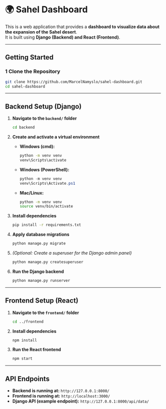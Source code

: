 # 🌍 Sahel Dashboard

This is a web application that provides a **dashboard to visualize data about the expansion of the Sahel desert**.  
It is built using **Django (Backend) and React (Frontend)**.

---

##  Getting Started

### 1️ **Clone the Repository**
```bash
git clone https://github.com/MarcelNamyslo/sahel-dashboard.git
cd sahel-dashboard
```

---

##  **Backend Setup (Django)**

1. **Navigate to the `backend/` folder**
   ```bash
   cd backend
   ```

2. **Create and activate a virtual environment**
   - **Windows (cmd):**
     ```cmd
     python -m venv venv
     venv\Scripts\activate
     ```
   - **Windows (PowerShell):**
     ```powershell
     python -m venv venv
     venv\Scripts\Activate.ps1
     ```
   - **Mac/Linux:**
     ```bash
     python -m venv venv
     source venv/bin/activate
     ```

3. **Install dependencies**
   ```bash
   pip install -r requirements.txt
   ```

4. **Apply database migrations**
   ```bash
   python manage.py migrate
   ```

5. *(Optional: Create a superuser for the Django admin panel)*
   ```bash
   python manage.py createsuperuser
   ```

6. **Run the Django backend**
   ```bash
   python manage.py runserver
   ```

---

## **Frontend Setup (React)**

1. **Navigate to the `frontend/` folder**
   ```bash
   cd ../frontend
   ```

2. **Install dependencies**
   ```bash
   npm install
   ```

3. **Run the React frontend**
   ```bash
   npm start
   ```

---

## **API Endpoints**
- **Backend is running at:** `http://127.0.0.1:8000/`
- **Frontend is running at:** `http://localhost:3000/`
- **Django API (example endpoint):** `http://127.0.0.1:8000/api/data/`





